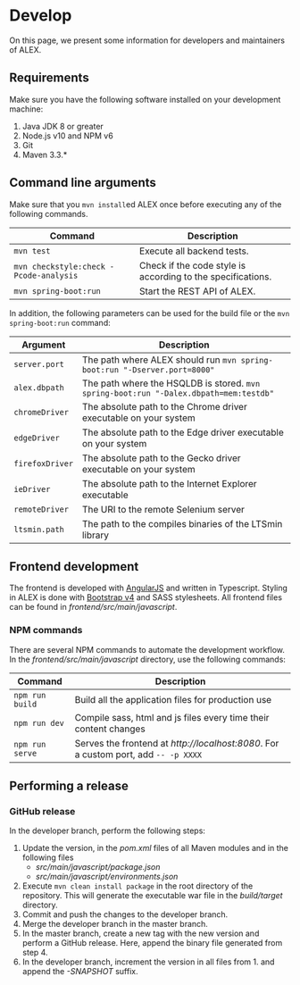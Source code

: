 # Develop

On this page, we present some information for developers and maintainers of ALEX.


## Requirements

Make sure you have the following software installed on your development machine:

1. Java JDK 8 or greater
2. Node.js v10 and NPM v6
3. Git
4. Maven 3.3.*


## Command line arguments

Make sure that you `mvn install`ed ALEX once before executing any of the following commands.

| Command                                 | Description                                                          |
|-----------------------------------------|----------------------------------------------------------------------|
| `mvn test`                              | Execute all backend tests.                                           |
| `mvn checkstyle:check -Pcode-analysis`  | Check if the code style is according to the specifications.          |
| `mvn spring-boot:run`                   | Start the REST API of ALEX.                                          |

In addition, the following parameters can be used for the build file or the `mvn spring-boot:run` command:

| Argument          | Description                                                                                           |
|-------------------|-------------------------------------------------------------------------------------------------------|
| `server.port`     | The path where ALEX should run `mvn spring-boot:run "-Dserver.port=8000"`                             |
| `alex.dbpath`     | The path where the HSQLDB is stored. `mvn spring-boot:run "-Dalex.dbpath=mem:testdb"`                 |
| `chromeDriver`    | The absolute path to the Chrome driver executable on your system                                      |
| `edgeDriver`      | The absolute path to the Edge driver executable on your system                                        |
| `firefoxDriver`   | The absolute path to the Gecko driver executable on your system                                       |
| `ieDriver`        | The absolute path to the Internet Explorer executable                                                 |
| `remoteDriver`    | The URI to the remote Selenium server                                                                 |
| `ltsmin.path`     | The path to the compiles binaries of the LTSmin library                                               |


## Frontend development

The frontend is developed with [AngularJS][angular] and written in Typescript.
Styling in ALEX is done with [Bootstrap v4][bootstrap] and SASS stylesheets.
All frontend files can be found in *frontend/src/main/javascript*.

### NPM commands

There are several NPM commands to automate the development workflow.
In the *frontend/src/main/javascript* directory, use the following commands:

| Command          | Description                                                                         |
|------------------|-------------------------------------------------------------------------------------|
| `npm run build`  | Build all the application files for production use                                  |
| `npm run dev`    | Compile sass, html and js files every time their content changes                    |
| `npm run serve`  | Serves the frontend at *http://localhost:8080*. For a custom port, add `-- -p XXXX` |


## Performing a release

### GitHub release

In the developer branch, perform the following steps:

1. Update the version, in the *pom.xml* files of all Maven modules and in the following files 
    * *src/main/javascript/package.json*
    * *src/main/javascript/environments.json*
2. Execute `mvn clean install package` in the root directory of the repository.
   This will generate the executable war file in the *build/target* directory.
3. Commit and push the changes to the developer branch.
4. Merge the developer branch in the master branch.
5. In the master branch, create a new tag with the new version and perform a GitHub release.
   Here, append the binary file generated from step 4.
6. In the developer branch, increment the version in all files from 1. and append the *-SNAPSHOT* suffix.
  
  

[angular]: https://angularjs.org/
[bootstrap]: https://getbootstrap.com/docs/4.3/
[docker]: https://www.docker.com
